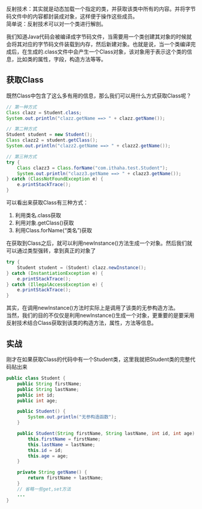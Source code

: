 反射技术：其实就是动态加载一个指定的类，并获取该类中所有的内容。并将字节码文件中的内容都封装成对象，这样便于操作这些成员。  
简单说：反射技术可以对一个类进行解剖。

我们知道Java代码会被编译成字节码文件，当需要用一个类创建其对象的时候就会将其对应的字节码文件装载到内存，然后新建对象。也就是说，当一个类编译完成后，在生成的.class文件中会产生一个Class对象，该对象用于表示这个类的信息，比如类的属性，字段，构造方法等等。   

## 获取Class
既然Class中包含了这么多有用的信息，那么我们可以用什么方式获取Class呢？
```Java
// 第一种方式
Class clazz = Student.class;
System.out.println("clazz.getName ==> " + clazz.getName());

// 第二种方式		
Student student = new Student();
Class clazz2 = student.getClass();
System.out.println("clazz2.getName ==> " + clazz2.getName());

// 第三种方式
try {
	Class clazz3 = Class.forName("com.ithaha.test.Student");
	System.out.println("clazz3.getName ==> " + clazz3.getName());
} catch (ClassNotFoundException e) {
	e.printStackTrace();
}
```
可以看出来获取Class有三种方式：   
1. 利用类名.class获取
2. 利用对象.getClass()获取
3. 利用Class.forName(“类名”)获取

在获取到Class之后，就可以利用newInstance()方法生成一个对象。然后我们就可以通过类型强转，拿到真正的对象了
```Java
try {
	Student student = (Student) clazz.newInstance();
} catch (InstantiationException e) {
	e.printStackTrace();
} catch (IllegalAccessException e) {
	e.printStackTrace();
}
```
其实，在调用newInstance()方法时实际上是调用了该类的无参构造方法。   
当然，我们的目的不仅仅是利用newInstance()生成一个对象，更重要的是要采用反射技术结合Class获取到该类的构造方法，属性，方法等信息。

## 实战
刚才在如果获取Class的代码中有一个Student类，这里我就把Student类的完整代码贴出来
```Java
public class Student {
	public String firstName;
	public String lastName;
	public int id;
	public int age;

	public Student() {
		System.out.println("无参构造函数");
	}

	public Student(String firstName, String lastName, int id, int age) {
		this.firstName = firstName;
		this.lastName = lastName;
		this.id = id;
		this.age = age;
	}

	private String getName() {
		return firstName + lastName;
	}
    // 省略一些get,set方法
    ...
}
```
